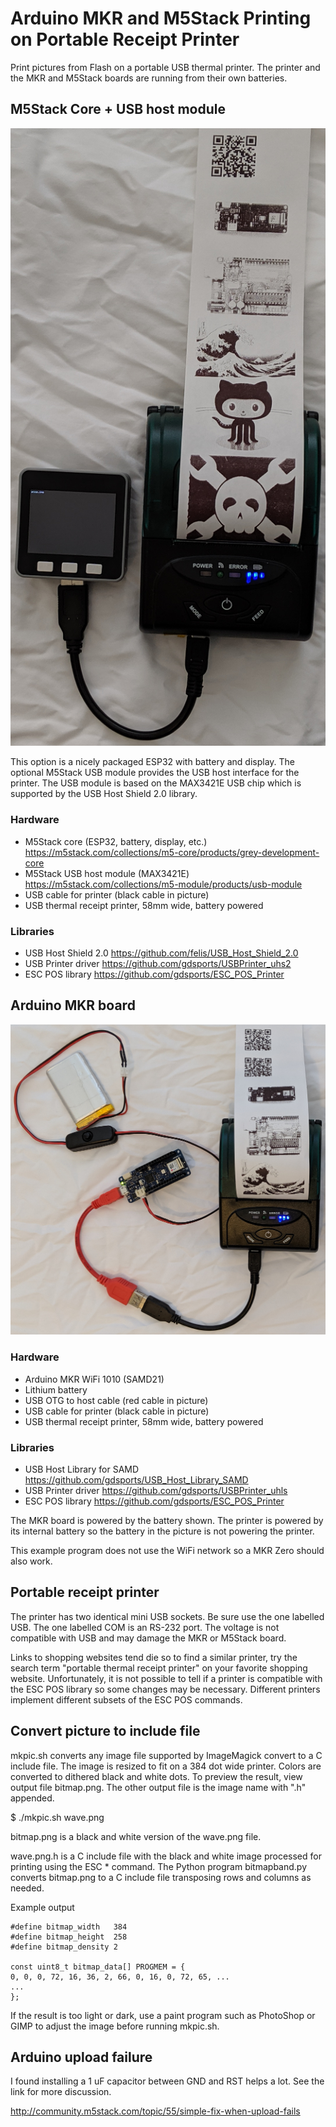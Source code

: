 # Arduino MKR and M5Stack Printing on Portable Receipt Printer

Print pictures from Flash on a portable USB thermal printer. The printer and
the MKR and M5Stack boards are running from their own batteries.

## M5Stack Core + USB host module

![M5Stack printing on portable thermal printer](./images/pics-m5stack.png)

This option is a nicely packaged ESP32 with battery and display. The optional
M5Stack USB module provides the USB host interface for the printer. The USB
module is based on the MAX3421E USB chip which is supported by the USB Host
Shield 2.0 library.

### Hardware

* M5Stack core (ESP32, battery, display, etc.) https://m5stack.com/collections/m5-core/products/grey-development-core
* M5Stack USB host module (MAX3421E) https://m5stack.com/collections/m5-module/products/usb-module
* USB cable for printer (black cable in picture)
* USB thermal receipt printer, 58mm wide, battery powered

### Libraries

* USB Host Shield 2.0 https://github.com/felis/USB_Host_Shield_2.0
* USB Printer driver https://github.com/gdsports/USBPrinter_uhs2
* ESC POS library https://github.com/gdsports/ESC_POS_Printer

## Arduino MKR board

![MKR board printing on portable thermal printer](./images/pics.jpg)

### Hardware

* Arduino MKR WiFi 1010 (SAMD21)
* Lithium battery
* USB OTG to host cable (red cable in picture)
* USB cable for printer (black cable in picture)
* USB thermal receipt printer, 58mm wide, battery powered

### Libraries

* USB Host Library for SAMD https://github.com/gdsports/USB_Host_Library_SAMD
* USB Printer driver https://github.com/gdsports/USBPrinter_uhls
* ESC POS library https://github.com/gdsports/ESC_POS_Printer

The MKR board is powered by the battery shown. The printer is powered by its
internal battery so the battery in the picture is not powering the printer.

This example program does not use the WiFi network so a MKR Zero should also
work.

## Portable receipt printer

The printer has two identical mini USB sockets. Be sure use the one labelled
USB. The one labelled COM is an RS-232 port. The voltage is not compatible
with USB and may damage the MKR or M5Stack board.

Links to shopping websites tend die so to find a similar printer, try the
search term "portable thermal receipt printer" on your favorite shopping
website. Unfortunately, it is not possible to tell if a printer is compatible
with the ESC POS library so some changes may be necessary. Different printers
implement different subsets of the ESC POS commands.

## Convert picture to include file

mkpic.sh converts any image file supported by ImageMagick convert to a C
include file. The image is resized to fit on a 384 dot wide printer. Colors are
converted to dithered black and white dots. To preview the result, view output
file bitmap.png. The other output file is the image name with ".h" appended.

$ ./mkpic.sh wave.png

bitmap.png is a black and white version of the wave.png file.

wave.png.h is a C include file with the black and white image processed
for printing using the ESC * command. The Python program bitmapband.py
converts bitmap.png to a C include file transposing rows and columns as
needed.

Example output

```
#define bitmap_width   384
#define bitmap_height  258
#define bitmap_density 2

const uint8_t bitmap_data[] PROGMEM = {
0, 0, 0, 72, 16, 36, 2, 66, 0, 16, 0, 72, 65, ...
...
};
```

If the result is too light or dark, use a paint program such as PhotoShop or
GIMP to adjust the image before running mkpic.sh.

## Arduino upload failure

I found installing a 1 uF capacitor between GND and RST helps a lot. See
the link for more discussion.

http://community.m5stack.com/topic/55/simple-fix-when-upload-fails
